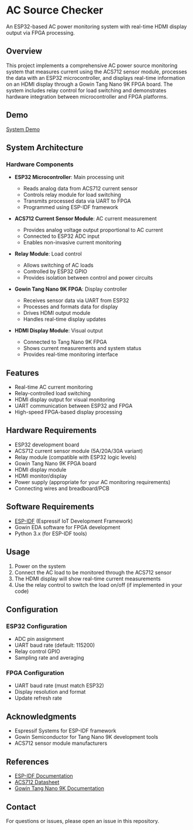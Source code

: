 # AC Source Checker

An ESP32-based AC power monitoring system with real-time HDMI display output via FPGA processing.

## Overview

This project implements a comprehensive AC power source monitoring system that measures current using the ACS712 sensor module, processes the data with an ESP32 microcontroller, and displays real-time information on an HDMI display through a Gowin Tang Nano 9K FPGA board. The system includes relay control for load switching and demonstrates hardware integration between microcontroller and FPGA platforms.

## Demo

[System Demo](transfomer.mp4)

## System Architecture

### Hardware Components

- **ESP32 Microcontroller**: Main processing unit
  - Reads analog data from ACS712 current sensor
  - Controls relay module for load switching
  - Transmits processed data via UART to FPGA
  - Programmed using ESP-IDF framework

- **ACS712 Current Sensor Module**: AC current measurement
  - Provides analog voltage output proportional to AC current
  - Connected to ESP32 ADC input
  - Enables non-invasive current monitoring

- **Relay Module**: Load control
  - Allows switching of AC loads
  - Controlled by ESP32 GPIO
  - Provides isolation between control and power circuits

- **Gowin Tang Nano 9K FPGA**: Display controller
  - Receives sensor data via UART from ESP32
  - Processes and formats data for display
  - Drives HDMI output module
  - Handles real-time display updates

- **HDMI Display Module**: Visual output
  - Connected to Tang Nano 9K FPGA
  - Shows current measurements and system status
  - Provides real-time monitoring interface

## Features

- Real-time AC current monitoring
- Relay-controlled load switching
- HDMI display output for visual monitoring
- UART communication between ESP32 and FPGA
- High-speed FPGA-based display processing

## Hardware Requirements

- ESP32 development board
- ACS712 current sensor module (5A/20A/30A variant)
- Relay module (compatible with ESP32 logic levels)
- Gowin Tang Nano 9K FPGA board
- HDMI display module
- HDMI monitor/display
- Power supply (appropriate for your AC monitoring requirements)
- Connecting wires and breadboard/PCB

## Software Requirements

- [ESP-IDF](https://docs.espressif.com/projects/esp-idf/en/latest/esp32/get-started/) (Espressif IoT Development Framework)
- Gowin EDA software for FPGA development
- Python 3.x (for ESP-IDF tools)

## Usage

1. Power on the system
2. Connect the AC load to be monitored through the ACS712 sensor
3. The HDMI display will show real-time current measurements
4. Use the relay control to switch the load on/off (if implemented in your code)

## Configuration

### ESP32 Configuration
- ADC pin assignment
- UART baud rate (default: 115200)
- Relay control GPIO
- Sampling rate and averaging

### FPGA Configuration
- UART baud rate (must match ESP32)
- Display resolution and format
- Update refresh rate

## Acknowledgments

- Espressif Systems for ESP-IDF framework
- Gowin Semiconductor for Tang Nano 9K development tools
- ACS712 sensor module manufacturers

## References

- [ESP-IDF Documentation](https://docs.espressif.com/projects/esp-idf/en/latest/esp32/)
- [ACS712 Datasheet](https://www.allegromicro.com/en/products/sense/current-sensor-ics/zero-to-fifty-amp-integrated-conductor-sensor-ics/acs712)
- [Gowin Tang Nano 9K Documentation](https://wiki.sipeed.com/hardware/en/tang/Tang-Nano-9K/Nano-9K.html)

## Contact

For questions or issues, please open an issue in this repository.
